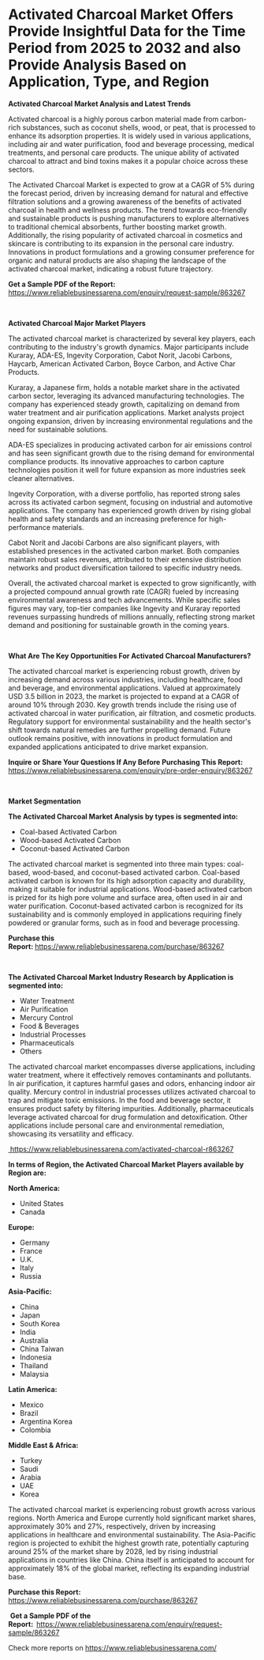 <p><h1>Activated Charcoal Market Offers Provide Insightful Data for the Time Period from 2025 to 2032 and also Provide Analysis Based on Application, Type, and Region</h1></p><p><strong>Activated Charcoal Market Analysis and Latest Trends</strong></p>
<p><p>Activated charcoal is a highly porous carbon material made from carbon-rich substances, such as coconut shells, wood, or peat, that is processed to enhance its adsorption properties. It is widely used in various applications, including air and water purification, food and beverage processing, medical treatments, and personal care products. The unique ability of activated charcoal to attract and bind toxins makes it a popular choice across these sectors.</p><p>The Activated Charcoal Market is expected to grow at a CAGR of 5% during the forecast period, driven by increasing demand for natural and effective filtration solutions and a growing awareness of the benefits of activated charcoal in health and wellness products. The trend towards eco-friendly and sustainable products is pushing manufacturers to explore alternatives to traditional chemical absorbents, further boosting market growth. Additionally, the rising popularity of activated charcoal in cosmetics and skincare is contributing to its expansion in the personal care industry. Innovations in product formulations and a growing consumer preference for organic and natural products are also shaping the landscape of the activated charcoal market, indicating a robust future trajectory.</p></p>
<p><strong>Get a Sample PDF of the Report:&nbsp;</strong> <a href="https://www.reliablebusinessarena.com/enquiry/request-sample/863267?utm_campaign=3010&utm_medium=2&utm_source=Github&utm_content=ia&utm_term=31032025&utm_id=activated-charcoal">https://www.reliablebusinessarena.com/enquiry/request-sample/863267</a></p>
<p>&nbsp;</p>
<p><strong>Activated Charcoal Major Market Players</strong></p>
<p><p>The activated charcoal market is characterized by several key players, each contributing to the industry's growth dynamics. Major participants include Kuraray, ADA-ES, Ingevity Corporation, Cabot Norit, Jacobi Carbons, Haycarb, American Activated Carbon, Boyce Carbon, and Active Char Products.</p><p>Kuraray, a Japanese firm, holds a notable market share in the activated carbon sector, leveraging its advanced manufacturing technologies. The company has experienced steady growth, capitalizing on demand from water treatment and air purification applications. Market analysts project ongoing expansion, driven by increasing environmental regulations and the need for sustainable solutions.</p><p>ADA-ES specializes in producing activated carbon for air emissions control and has seen significant growth due to the rising demand for environmental compliance products. Its innovative approaches to carbon capture technologies position it well for future expansion as more industries seek cleaner alternatives.</p><p>Ingevity Corporation, with a diverse portfolio, has reported strong sales across its activated carbon segment, focusing on industrial and automotive applications. The company has experienced growth driven by rising global health and safety standards and an increasing preference for high-performance materials.</p><p>Cabot Norit and Jacobi Carbons are also significant players, with established presences in the activated carbon market. Both companies maintain robust sales revenues, attributed to their extensive distribution networks and product diversification tailored to specific industry needs.</p><p>Overall, the activated charcoal market is expected to grow significantly, with a projected compound annual growth rate (CAGR) fueled by increasing environmental awareness and tech advancements. While specific sales figures may vary, top-tier companies like Ingevity and Kuraray reported revenues surpassing hundreds of millions annually, reflecting strong market demand and positioning for sustainable growth in the coming years.</p></p>
<p>&nbsp;</p>
<p><strong>What Are The Key Opportunities For Activated Charcoal Manufacturers?</strong></p>
<p><p>The activated charcoal market is experiencing robust growth, driven by increasing demand across various industries, including healthcare, food and beverage, and environmental applications. Valued at approximately USD 3.5 billion in 2023, the market is projected to expand at a CAGR of around 10% through 2030. Key growth trends include the rising use of activated charcoal in water purification, air filtration, and cosmetic products. Regulatory support for environmental sustainability and the health sector's shift towards natural remedies are further propelling demand. Future outlook remains positive, with innovations in product formulation and expanded applications anticipated to drive market expansion.</p></p>
<p><strong>Inquire or Share Your Questions If Any Before Purchasing This Report:</strong> <a href="https://www.reliablebusinessarena.com/enquiry/pre-order-enquiry/863267?utm_campaign=3010&utm_medium=2&utm_source=Github&utm_content=ia&utm_term=31032025&utm_id=activated-charcoal">https://www.reliablebusinessarena.com/enquiry/pre-order-enquiry/863267</a></p>
<p>&nbsp;</p>
<p><strong>Market Segmentation</strong></p>
<p><strong>The Activated Charcoal Market Analysis by types is segmented into:</strong></p>
<p><ul><li>Coal-based Activated Carbon</li><li>Wood-based Activated Carbon</li><li>Coconut-based Activated Carbon</li></ul></p>
<p><p>The activated charcoal market is segmented into three main types: coal-based, wood-based, and coconut-based activated carbon. Coal-based activated carbon is known for its high adsorption capacity and durability, making it suitable for industrial applications. Wood-based activated carbon is prized for its high pore volume and surface area, often used in air and water purification. Coconut-based activated carbon is recognized for its sustainability and is commonly employed in applications requiring finely powdered or granular forms, such as in food and beverage processing.</p></p>
<p><strong>Purchase this Report:&nbsp;</strong><a href="https://www.reliablebusinessarena.com/purchase/863267?utm_campaign=3010&utm_medium=2&utm_source=Github&utm_content=ia&utm_term=31032025&utm_id=activated-charcoal">https://www.reliablebusinessarena.com/purchase/863267</a></p>
<p>&nbsp;</p>
<p><strong>The Activated Charcoal Market Industry Research by Application is segmented into:</strong></p>
<p><ul><li>Water Treatment</li><li>Air Purification</li><li>Mercury Control</li><li>Food & Beverages</li><li>Industrial Processes</li><li>Pharmaceuticals</li><li>Others</li></ul></p>
<p><p>The activated charcoal market encompasses diverse applications, including water treatment, where it effectively removes contaminants and pollutants. In air purification, it captures harmful gases and odors, enhancing indoor air quality. Mercury control in industrial processes utilizes activated charcoal to trap and mitigate toxic emissions. In the food and beverage sector, it ensures product safety by filtering impurities. Additionally, pharmaceuticals leverage activated charcoal for drug formulation and detoxification. Other applications include personal care and environmental remediation, showcasing its versatility and efficacy.</p></p>
<p><a href="https://www.reliablebusinessarena.com/activated-charcoal-r863267?utm_campaign=3010&utm_medium=2&utm_source=Github&utm_content=ia&utm_term=31032025&utm_id=activated-charcoal">&nbsp;https://www.reliablebusinessarena.com/activated-charcoal-r863267</a></p>
<p><strong>In terms of Region, the Activated Charcoal Market Players available by Region are:</strong></p>
<p>
    <p> <strong> North America: </strong>
        <ul>
            <li>United States</li>
            <li>Canada</li>
        </ul>
        </p> 
    <p> <strong> Europe: </strong>
        <ul>
            <li>Germany</li>
            <li>France</li>
            <li>U.K.</li>
            <li>Italy</li>
            <li>Russia</li>
        </ul>
        </p> 
    <p> <strong> Asia-Pacific: </strong>
        <ul>
            <li>China</li>
            <li>Japan</li>
            <li>South Korea</li>
            <li>India</li>
            <li>Australia</li>
            <li>China Taiwan</li>
            <li>Indonesia</li>
            <li>Thailand</li>
            <li>Malaysia</li>
        </ul>
        </p> 
    <p> <strong> Latin America: </strong>
        <ul>
            <li>Mexico</li>
            <li>Brazil</li>
            <li>Argentina Korea</li>
            <li>Colombia</li>
        </ul>
        </p> 
    <p> <strong> Middle East & Africa: </strong>
        <ul>
            <li>Turkey</li>
            <li>Saudi</li>
            <li>Arabia</li>
            <li>UAE</li>
            <li>Korea</li>
        </ul>
    </p>
    </p>
<p><p>The activated charcoal market is experiencing robust growth across various regions. North America and Europe currently hold significant market shares, approximately 30% and 27%, respectively, driven by increasing applications in healthcare and environmental sustainability. The Asia-Pacific region is projected to exhibit the highest growth rate, potentially capturing around 25% of the market share by 2028, led by rising industrial applications in countries like China. China itself is anticipated to account for approximately 18% of the global market, reflecting its expanding industrial base.</p></p>
<p><strong>Purchase this Report: </strong><a href="https://www.reliablebusinessarena.com/purchase/863267?utm_campaign=3010&utm_medium=2&utm_source=Github&utm_content=ia&utm_term=31032025&utm_id=activated-charcoal">https://www.reliablebusinessarena.com/purchase/863267</a></p>
<p>&nbsp;<strong>Get a Sample PDF of the Report:&nbsp;&nbsp;</strong><a href="https://www.reliablebusinessarena.com/enquiry/request-sample/863267?utm_campaign=3010&utm_medium=2&utm_source=Github&utm_content=ia&utm_term=31032025&utm_id=activated-charcoal">https://www.reliablebusinessarena.com/enquiry/request-sample/863267</a></p>
<p><strong></strong></p>
<p>Check more reports on <a href="https://www.reliablebusinessarena.com/?utm_campaign=3010&utm_medium=2&utm_source=Github&utm_content=ia&utm_term=31032025&utm_id=activated-charcoal">https://www.reliablebusinessarena.com/</a></p>